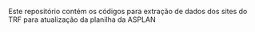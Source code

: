 Este repositório contém os códigos para extração de dados dos sites do TRF para atualização da planilha da ASPLAN
